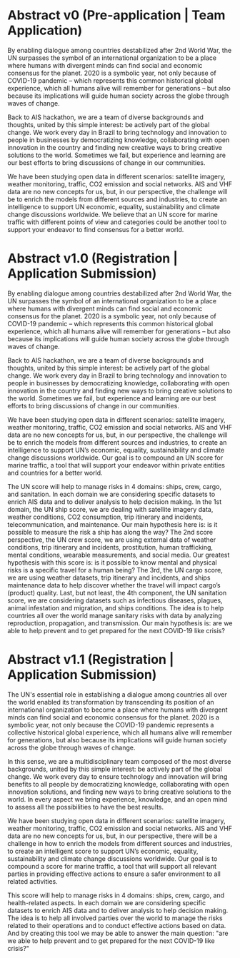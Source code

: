 # Abstract v0 (Pre-application | Team Application)
By enabling dialogue among countries destabilized after 2nd World War, the UN surpasses the symbol of an international organization to be a place where humans with divergent minds can find social and economic consensus for the planet. 2020 is a symbolic year, not only because of COVID-19 pandemic – which represents this common historical global experience, which all humans alive will remember for generations – but also because its implications will guide human society across the globe through waves of change.

Back to AIS hackathon, we are a team of diverse backgrounds and thoughts, united by this simple interest: be actively part of the global change. We work every day in Brazil to bring technology and innovation to people in businesses by democratizing knowledge, collaborating with open innovation in the country and finding new creative ways to bring creative solutions to the world. Sometimes we fail, but experience and learning are our best efforts to bring discussions of change in our communities.

We have been studying open data in different scenarios: satellite imagery, weather monitoring, traffic, CO2 emission and social networks. AIS and VHF data are no new concepts for us, but, in our perspective, the challenge will be to enrich the models from different sources and industries, to create an intelligence to support UN economic, equality, sustainability and climate change discussions worldwide. We believe that an UN score for marine traffic with different points of view and categories could be another tool to support your endeavor to find consensus for a better world.




# Abstract v1.0 (Registration | Application Submission)
By enabling dialogue among countries destabilized after 2nd World War, the UN surpasses the symbol of an international organization to be a place where humans with divergent minds can find social and economic consensus for the planet. 2020 is a symbolic year, not only because of COVID-19 pandemic – which represents this common historical global experience, which all humans alive will remember for generations – but also because its implications will guide human society across the globe through waves of change.

Back to AIS hackathon, we are a team of diverse backgrounds and thoughts, united by this simple interest: be actively part of the global change. We work every day in Brazil to bring technology and innovation to people in businesses by democratizing knowledge, collaborating with open innovation in the country and finding new ways to bring creative solutions to the world. Sometimes we fail, but experience and learning are our best efforts to bring discussions of change in our communities.

We have been studying open data in different scenarios: satellite imagery, weather monitoring, traffic, CO2 emission and social networks. AIS and VHF data are no new concepts for us, but, in our perspective, the challenge will be to enrich the models from different sources and industries, to create an intelligence to support UN’s economic, equality, sustainability and climate change discussions worldwide. Our goal is to compound an UN score for marine traffic, a tool that will support your endeavor within private entities and countries for a better world.

The UN score will help to manage risks in 4 domains: ships, crew, cargo, and sanitation. In each domain we are considering specific datasets to enrich AIS data and to deliver analysis to help decision making. In the 1st domain, the UN ship score, we are dealing with satellite imagery data, weather conditions, CO2 consumption, trip itinerary and incidents, telecommunication, and maintenance. Our main hypothesis here is: is it possible to measure the risk a ship has along the way? The 2nd score perspective, the UN crew score, we are using external data of weather conditions, trip itinerary and incidents, prostitution, human trafficking, mental conditions, wearable measurements, and social media. Our greatest hypothesis with this score is: is it possible to know mental and physical risks is a specific travel for a human being? The 3rd, the UN cargo score, we are using weather datasets, trip itinerary and incidents, and ships maintenance data to help discover whether the travel will impact cargo’s (product) quality. Last, but not least, the 4th component, the UN sanitation score, we are considering datasets such as infectious diseases, plagues, animal infestation and migration, and ships conditions. The idea is to help countries all over the world manage sanitary risks with data by analyzing reproduction, propagation, and transmission. Our main hypothesis is: are we able to help prevent and to get prepared for the next COVID-19 like crisis?




# Abstract v1.1 (Registration | Application Submission)
The UN's essential role in establishing a dialogue among countries all over the world enabled its transformation by transcending its position of an international organization to become a place where humans with divergent minds can find social and economic consensus for the planet. 2020 is a symbolic year, not only because the COVID-19 pandemic represents a collective historical global experience, which all humans alive will remember for generations, but also because its implications will guide human society across the globe through waves of change.

In this sense, we are a multidisciplinary team composed of the most diverse backgrounds, united by this simple interest: be actively part of the global change. We work every day to ensure technology and innovation will bring benefits to all people by democratizing knowledge, collaborating with open innovation solutions, and finding new ways to bring creative solutions to the world. In every aspect we bring experience, knowledge, and an open mind to assess all the possibilities to have the best results.

We have been studying open data in different scenarios: satellite imagery, weather monitoring, traffic, CO2 emission and social networks. AIS and VHF data are no new concepts for us, but, in our perspective, there will be a challenge in how to enrich the models from different sources and industries, to create an intelligent score to support UN’s economic, equality, sustainability and climate change discussions worldwide. Our goal is to compound a score for marine traffic, a tool that will support all relevant parties in providing effective actions to ensure a safer environment to all related activities.

This score will help to manage risks in 4 domains: ships, crew, cargo, and health-related aspects. In each domain we are considering specific datasets to enrich AIS data and to deliver analysis to help decision making. The idea is to help all involved parties over the world to manage the risks related to their operations and to conduct effective actions based on data. And by creating this tool we may be able to answer the main question: "are we able to help prevent and to get prepared for the next COVID-19 like crisis?"
